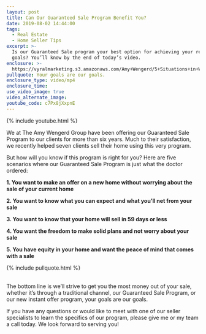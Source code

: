 ```yaml
---
layout: post
title: Can Our Guaranteed Sale Program Benefit You?
date: 2019-08-02 14:44:00
tags:
  - Real Estate
  - Home Seller Tips
excerpt: >-
  Is our Guaranteed Sale program your best option for achieving your real estate
  goals? You’ll know by the end of today’s video.
enclosure: >-
  https://vyralmarketing.s3.amazonaws.com/Amy+Wengerd/5+Situations+in+Which+the+Guaranteed+Sale+Program+is+a+Great+Option.mp4
pullquote: Your goals are our goals.
enclosure_type: video/mp4
enclosure_time:
use_video_image: true
video_alternate_image:
youtube_code: c7Px8jXxpnE
---
```


{% include youtube.html %}

We at The Amy Wengerd Group have been offering our Guaranteed Sale Program to our clients for more than six years. Much to their satisfaction, we recently helped seven clients sell their home using this very program.&nbsp;

But how will you know if this program is right for you? Here are five scenarios where our Guaranteed Sale Program is just what the doctor ordered:&nbsp;

**1\. You want to make an offer on a new home without worrying about the sale of your current home&nbsp;**

**2\. You want to know what you can expect and what you’ll net from your sale**

**3\. You want to know that your home will sell in 59 days or less&nbsp;**

**4\. You want the freedom to make solid plans and not worry about your sale&nbsp;**

**5\. You have equity in your home and want the peace of mind that comes with a sale &nbsp;**

{% include pullquote.html %}

<br>The bottom line is we’ll strive to get you the most money out of your sale, whether it’s through a traditional channel, our Guaranteed Sale Program, or our new instant offer program, your goals are our goals.&nbsp;

If you have any questions or would like to meet with one of our seller specialists to learn the specifics of our program, please give me or my team a call today. We look forward to serving you\! &nbsp;
